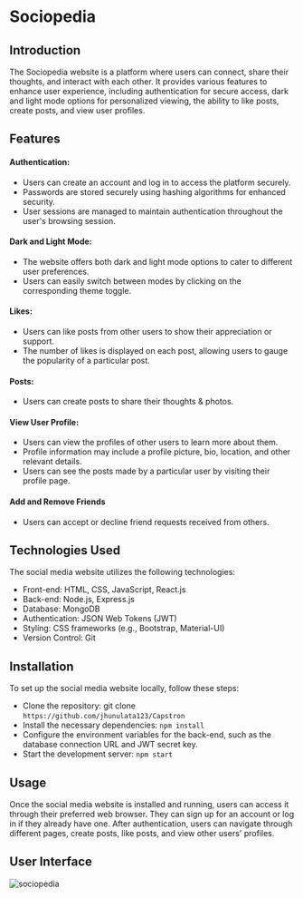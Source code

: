 # Sociopedia
## Introduction
The Sociopedia website is a platform where users can connect, share their thoughts, and interact with each other. 
It provides various features to enhance user experience, including authentication for secure access, dark and light
mode options for personalized viewing, the ability to like posts, create posts, and view user profiles.

## Features
#### Authentication:
* Users can create an account and log in to access the platform securely.
* Passwords are stored securely using hashing algorithms for enhanced security.
* User sessions are managed to maintain authentication throughout the user's browsing session.
 
####  Dark and Light Mode: 
* The website offers both dark and light mode options to cater to different user preferences.
* Users can easily switch between modes by clicking on the corresponding theme toggle.

#### Likes: 
* Users can like posts from other users to show their appreciation or support.
* The number of likes is displayed on each post, allowing users to gauge the popularity of a particular post.

#### Posts:
* Users can create posts to share their thoughts & photos.

#### View User Profile:
* Users can view the profiles of other users to learn more about them.
* Profile information may include a profile picture, bio, location, and other relevant details.
* Users can see the posts made by a particular user by visiting their profile page.

#### Add and Remove Friends
* Users can accept or decline friend requests received from others.

## Technologies Used
The social media website utilizes the following technologies:

* Front-end: HTML, CSS, JavaScript, React.js
* Back-end: Node.js, Express.js
* Database: MongoDB
* Authentication: JSON Web Tokens (JWT)
* Styling: CSS frameworks (e.g., Bootstrap, Material-UI)
* Version Control: Git

## Installation
To set up the social media website locally, follow these steps:

* Clone the repository: git clone `https://github.com/jhunulata123/Capstron`
* Install the necessary dependencies: `npm install`
* Configure the environment variables for the back-end, such as the database connection URL and JWT secret key.
* Start the development server: `npm start`

## Usage
Once the social media website is installed and running, users can access it through their preferred web browser.
They can sign up for an account or log in if they already have one. After authentication, users can navigate through 
different pages, create posts, like posts, and view other users' profiles.

## User Interface
![sociopedia](https://github.com/jhunulata123/Capstron/assets/120890878/2e469fd4-8c6c-422a-babe-8cd450454e1f)







